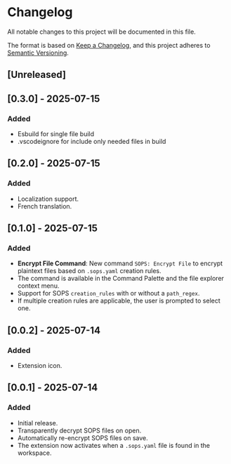 # Changelog

All notable changes to this project will be documented in this file.

The format is based on [Keep a Changelog](https://keepachangelog.com/en/1.0.0/),
and this project adheres to [Semantic Versioning](https://semver.org/spec/v2.0.0.html).

## [Unreleased]

## [0.3.0] - 2025-07-15

### Added
- Esbuild for single file build
- .vscodeignore for include only needed files in build

## [0.2.0] - 2025-07-15

### Added
- Localization support.
- French translation.

## [0.1.0] - 2025-07-15

### Added
- **Encrypt File Command**: New command `SOPS: Encrypt File` to encrypt plaintext files based on `.sops.yaml` creation rules.
- The command is available in the Command Palette and the file explorer context menu.
- Support for SOPS `creation_rules` with or without a `path_regex`.
- If multiple creation rules are applicable, the user is prompted to select one.

## [0.0.2] - 2025-07-14

### Added
- Extension icon.

## [0.0.1] - 2025-07-14

### Added
- Initial release.
- Transparently decrypt SOPS files on open.
- Automatically re-encrypt SOPS files on save.
- The extension now activates when a `.sops.yaml` file is found in the workspace.
